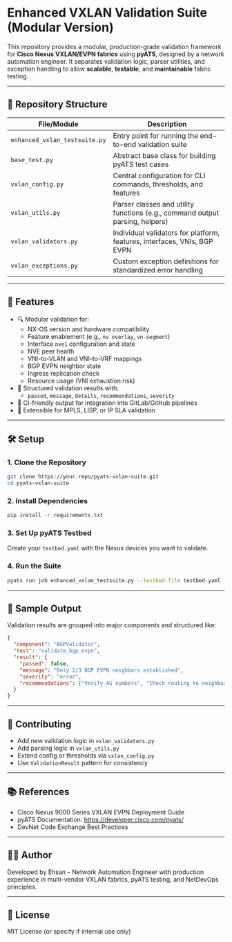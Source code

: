 # Enhanced VXLAN Validation Suite (Modular Version)

This repository provides a modular, production-grade validation framework for **Cisco Nexus VXLAN/EVPN fabrics** using **pyATS**, designed by a network automation engineer. It separates validation logic, parser utilities, and exception handling to allow **scalable**, **testable**, and **maintainable** fabric testing.

---

## 🧱 Repository Structure

| File/Module | Description |
|-------------|-------------|
| `enhanced_vxlan_testsuite.py` | Entry point for running the end-to-end validation suite |
| `base_test.py` | Abstract base class for building pyATS test cases |
| `vxlan_config.py` | Central configuration for CLI commands, thresholds, and features |
| `vxlan_utils.py` | Parser classes and utility functions (e.g., command output parsing, helpers) |
| `vxlan_validators.py` | Individual validators for platform, features, interfaces, VNIs, BGP EVPN |
| `vxlan_exceptions.py` | Custom exception definitions for standardized error handling |

---

## 🚀 Features

- 🔍 Modular validation for:
  - NX-OS version and hardware compatibility
  - Feature enablement (e.g., `nv overlay`, `vn-segment`)
  - Interface `nve1` configuration and state
  - NVE peer health
  - VNI-to-VLAN and VNI-to-VRF mappings
  - BGP EVPN neighbor state
  - Ingress replication check
  - Resource usage (VNI exhaustion risk)
- 📄 Structured validation results with:
  - `passed`, `message`, `details`, `recommendations`, `severity`
- 🧪 CI-friendly output for integration into GitLab/GitHub pipelines
- 🧰 Extensible for MPLS, LISP, or IP SLA validation

---

## 🛠️ Setup

### 1. Clone the Repository
```bash
git clone https://your.repo/pyats-vxlan-suite.git
cd pyats-vxlan-suite
```

### 2. Install Dependencies
```bash
pip install -r requirements.txt
```

### 3. Set Up pyATS Testbed
Create your `testbed.yaml` with the Nexus devices you want to validate.

### 4. Run the Suite
```bash
pyats run job enhanced_vxlan_testsuite.py --testbed-file testbed.yaml
```

---

## 🧪 Sample Output

Validation results are grouped into major components and structured like:
```json
{
  "component": "BGPValidator",
  "test": "validate_bgp_evpn",
  "result": {
    "passed": false,
    "message": "Only 2/3 BGP EVPN neighbors established",
    "severity": "error",
    "recommendations": ["Verify AS numbers", "Check routing to neighbors"]
  }
}
```

---

## 🤝 Contributing

- Add new validation logic in `vxlan_validators.py`
- Add parsing logic in `vxlan_utils.py`
- Extend config or thresholds via `vxlan_config.py`
- Use `ValidationResult` pattern for consistency

---

## 📚 References

- Cisco Nexus 9000 Series VXLAN EVPN Deployment Guide
- pyATS Documentation: https://developer.cisco.com/pyats/
- DevNet Code Exchange Best Practices

---

## 👨‍💻 Author

Developed by Ehsan – Network Automation Engineer with production experience in multi-vendor VXLAN fabrics, pyATS testing, and NetDevOps principles.

---

## 📄 License

MIT License (or specify if internal use only)
